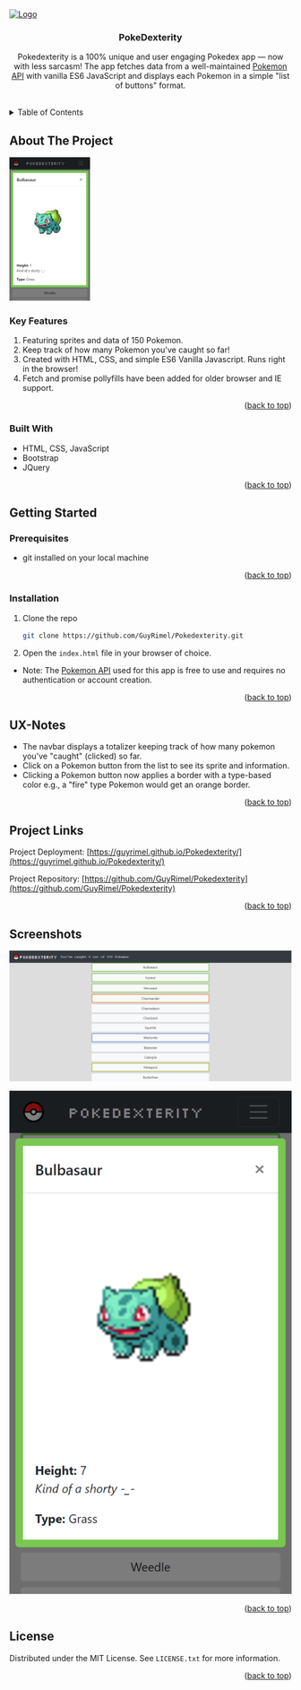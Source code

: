 <a id="readme-top"></a>
<br />

<div align="left">
  <a href="https://guyrimel.github.io/Portfolio-Site/index.html">
    <img src="img/RLogoNoName.ico" alt="Logo" width="80" height="80">
  </a>

  <h3 align="center">PokeDexterity</h3>

  <p align="center">
    Pokedexterity is a 100% unique and user engaging Pokedex app — now with less sarcasm! The app fetches data from a well-maintained <a href="https://pokeapi.co/" target="_blank">Pokemon API</a> with vanilla ES6 JavaScript and displays each Pokemon in a simple "list of buttons" format.
  </p>
</div>
<br />

<!-- TABLE OF CONTENTS -->
<details>
  <summary>Table of Contents</summary>
  <ol>
    <li>
      <a href="#about-the-project">About The Project</a>
      <ul>
        <li><a href="#key-features">Key Features</a></li>
        <li><a href="#built-with">Built With</a></li>
      </ul>
    </li>
    <li>
      <a href="#getting-started">Getting Started</a>
      <ul>
        <li><a href="#prerequisites">Prerequisites</a></li>
        <li><a href="#installation">Installation</a></li>
        <li><a href="#ux-notes">UX Notes</a></li>
      </ul>
    </li>
    <li><a href="#license">License</a></li>
  </ol>
</details>

<!-- ABOUT THE PROJECT -->
## About The Project
<!-- SCREENSHOT -->
<img
  alt="Pokedexterity Screenshot"
  src="img/screenshots/screenshot01.png"
  style="height: 16rem; width: auto;"
/>

<!-- KEY FEATURES -->
### Key Features

1. Featuring sprites and data of 150 Pokemon.
2. Keep track of how many Pokemon you've caught so far!
3. Created with HTML, CSS, and simple ES6 Vanilla Javascript. Runs right in the browser!
4. Fetch and promise pollyfills have been added for older browser and IE support.

<p align="right">(<a href="#readme-top">back to top</a>)</p>

<!-- BUILT WITH -->
### Built With

- HTML, CSS, JavaScript
- Bootstrap
- JQuery

<p align="right">(<a href="#readme-top">back to top</a>)</p>

<!-- GETTING STARTED -->
## Getting Started

<!-- PREREQUISITES -->
### Prerequisites
- git installed on your local machine

<p align="right">(<a href="#readme-top">back to top</a>)</p>

<!-- INSTALLATION -->
### Installation

1. Clone the repo
   ```sh
   git clone https://github.com/GuyRimel/Pokedexterity.git
   ```
2. Open the `index.html` file in your browser of choice.

- Note: The <a href="https://pokeapi.co/" target="_blank">Pokemon API</a> used for this app is free to use and requires no authentication or account creation.

<p align="right">(<a href="#readme-top">back to top</a>)</p>

<!-- UX NOTES -->
## UX-Notes

- The navbar displays a totalizer keeping track of how many pokemon you've "caught" (clicked) so far.
- Click on a Pokemon button from the list to see its sprite and information.
- Clicking a Pokemon button now applies a border with a type-based color e.g., a "fire" type Pokemon would get an orange border.

<p align="right">(<a href="#readme-top">back to top</a>)</p>

<!-- PROJECT DEPLOYMENT -->
## Project Links

Project Deployment: [https://guyrimel.github.io/Pokedexterity/](https://guyrimel.github.io/Pokedexterity/)

Project Repository: [https://github.com/GuyRimel/Pokedexterity](https://github.com/GuyRimel/Pokedexterity)

<p align="right">(<a href="#readme-top">back to top</a>)</p>

<!-- SCREENSHOTS -->
## Screenshots

![sreenshot](img/screenshots/screenshot00.png)

![sreenshot](img/screenshots/screenshot01.png)

<p align="right">(<a href="#readme-top">back to top</a>)</p>

<!-- LICENSE -->
## License

Distributed under the MIT License. See `LICENSE.txt` for more information.

<p align="right">(<a href="#readme-top">back to top</a>)</p>
